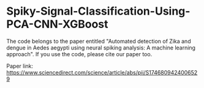 # Spiky-Signal-Classification-Using-PCA-CNN-XGBoost
The code belongs to the paper entitled "Automated detection of Zika and dengue in Aedes aegypti using neural spiking analysis: A machine learning approach".
If you use the code, please cite our paper too.

Paper link:
https://www.sciencedirect.com/science/article/abs/pii/S1746809424006529

